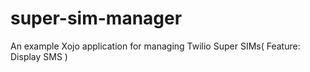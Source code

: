 # super-sim-manager
An example Xojo application for managing Twilio Super SIMs( Feature: Display SMS )
